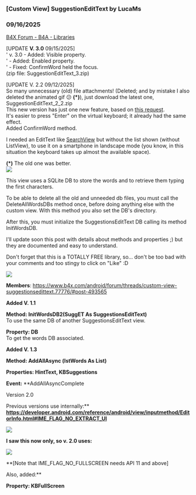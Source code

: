 ### [Custom View]  SuggestionEditText by LucaMs
### 09/16/2025
[B4X Forum - B4A - Libraries](https://www.b4x.com/android/forum/threads/77776/)

[UPDATE **V. 3.0** 09/15/2025]  
' v. 3.0 - Added: Visible property.  
' - Added: Enabled property.  
' - Fixed: ConfirmWord held the focus.  
(zip file: SuggestionEditText\_3.zip)  
  
  
[UPDATE V. 2.2 09/12/2025]  
So many unnecessary (old) file attachments! (Deleted; and by mistake I also deleted the animated gif :confused: **(\*)**), just download the latest one, SuggestionEditText\_2\_2.zip  
This new version has just one new feature, based on [this request](https://www.b4x.com/android/forum/threads/autocomplete-edittext.168611/post-1033568).  
It's easier to press "Enter" on the virtual keyboard; it already had the same effect.  
Added ConfirmWord method.  
  
  
I needed an EditText like [SearchView](https://www.b4x.com/android/forum/threads/large-searchable-list-with-searchview-b4xserializator.61872/#content) but without the list shown (without ListView), to use it on a smartphone in landscape mode (you know, in this situation the keyboard takes up almost the available space).  
  
**(\*)** The old one was better.  
![](https://www.b4x.com/android/forum/attachments/166892)  
  
This view uses a SQLite DB to store the words and to retrieve them typing the first characters.  
  
To be able to delete all the old and unneeded db files, you must call the DeleteAllWordsDBs method once, before doing anything else with the custom view. With this method you also set the DB's directory.  
  
After this, you must initialize the SuggestionsEditText DB calling its method InitWordsDB.  
  
  
I'll update soon this post with details about methods and properties ;) but they are documented and easy to understand.  
  
Don't forget that this is a TOTALLY FREE library, so… don't be too bad with your comments and too stingy to click on "Like" :D  
  
  
![](https://www.b4x.com/android/forum/attachments/54144)  
  
**Members**: <https://www.b4x.com/android/forum/threads/custom-view-suggestionsedittext.77776/#post-493565>  
  
  
**Added V. 1.1**  
  
 **Method: InitWordsDB2(SuggET As SuggestionsEditText)**  
 To use the same DB of another SuggestionsEditText view.  
  
 **Property: DB**  
 To get the words DB associated.  
  
  
  
**Added V. 1.3**  
  
 **Method: AddAllAsync (lstWords As List)**  
  
 **Properties: HintText, KBSuggestions**  
  
 **Event:** **AddAllAsyncComplete  
  
  
  
Version 2.0  
  
Previous versions use internally:**  
**<https://developer.android.com/reference/android/view/inputmethod/EditorInfo.html#IME_FLAG_NO_EXTRACT_UI>**  
  
**![](https://www.b4x.com/android/forum/attachments/54630)**  
  
  
**I saw this now only, so v. 2.0 uses:**  
  
**![](https://www.b4x.com/android/forum/attachments/54631)**  
  
**[Note that IME\_FLAG\_NO\_FULLSCREEN needs API 11 and above]  
  
Also, added:**  
  
**Property: KBFullScreen**